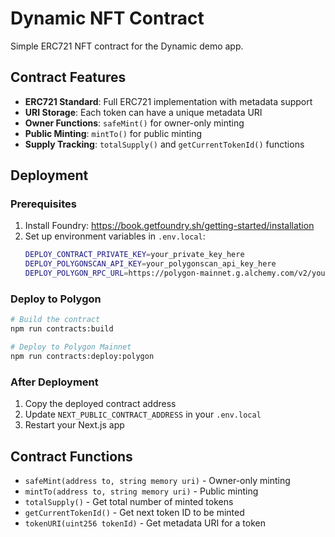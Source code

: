 # Dynamic NFT Contract

Simple ERC721 NFT contract for the Dynamic demo app.

## Contract Features

- **ERC721 Standard**: Full ERC721 implementation with metadata support
- **URI Storage**: Each token can have a unique metadata URI
- **Owner Functions**: `safeMint()` for owner-only minting
- **Public Minting**: `mintTo()` for public minting
- **Supply Tracking**: `totalSupply()` and `getCurrentTokenId()` functions

## Deployment

### Prerequisites

1. Install Foundry: https://book.getfoundry.sh/getting-started/installation
2. Set up environment variables in `.env.local`:
   ```bash
   DEPLOY_CONTRACT_PRIVATE_KEY=your_private_key_here
   DEPLOY_POLYGONSCAN_API_KEY=your_polygonscan_api_key_here
   DEPLOY_POLYGON_RPC_URL=https://polygon-mainnet.g.alchemy.com/v2/your_key
   ```

### Deploy to Polygon

```bash
# Build the contract
npm run contracts:build

# Deploy to Polygon Mainnet
npm run contracts:deploy:polygon
```

### After Deployment

1. Copy the deployed contract address
2. Update `NEXT_PUBLIC_CONTRACT_ADDRESS` in your `.env.local`
3. Restart your Next.js app

## Contract Functions

- `safeMint(address to, string memory uri)` - Owner-only minting
- `mintTo(address to, string memory uri)` - Public minting
- `totalSupply()` - Get total number of minted tokens
- `getCurrentTokenId()` - Get next token ID to be minted
- `tokenURI(uint256 tokenId)` - Get metadata URI for a token

